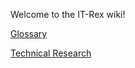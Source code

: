 Welcome to the IT-Rex wiki!

[Glossary](Glossary/Glossary)

[Technical Research](Technical-Research/Technical-Research)
